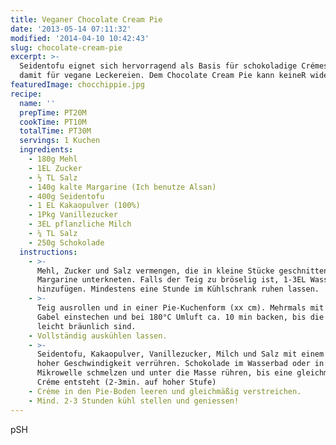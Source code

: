 ```yaml
---
title: Veganer Chocolate Cream Pie
date: '2013-05-14 07:11:32'
modified: '2014-04-10 10:42:43'
slug: chocolate-cream-pie
excerpt: >-
  Seidentofu eignet sich hervorragend als Basis für schokoladige Crémes und
  damit für vegane Leckereien. Dem Chocolate Cream Pie kann keineR widerstehen.
featuredImage: chocchippie.jpg
recipe:
  name: ''
  prepTime: PT20M
  cookTime: PT10M
  totalTime: PT30M
  servings: 1 Kuchen
  ingredients:
    - 180g Mehl
    - 1EL Zucker
    - ½ TL Salz
    - 140g kalte Margarine (Ich benutze Alsan)
    - 400g Seidentofu
    - 1 EL Kakaopulver (100%)
    - 1Pkg Vanillezucker
    - 3EL pflanzliche Milch
    - ¼ TL Salz
    - 250g Schokolade
  instructions:
    - >-
      Mehl, Zucker und Salz vermengen, die in kleine Stücke geschnittene
      Margarine unterkneten. Falls der Teig zu bröselig ist, 1-3EL Wasser
      hinzufügen. Mindestens eine Stunde im Kühlschrank ruhen lassen.
    - >-
      Teig ausrollen und in einer Pie-Kuchenform (xx cm). Mehrmals mit einer
      Gabel einstechen und bei 180°C Umluft ca. 10 min backen, bis die Ränder
      leicht bräunlich sind.
    - Vollständig auskühlen lassen.
    - >-
      Seidentofu, Kakaopulver, Vanillezucker, Milch und Salz mit einem Mixer bei
      hoher Geschwindigkeit verrühren. Schokolade im Wasserbad oder in der
      Mikrowelle schmelzen und unter die Masse rühren, bis eine gleichmäßige
      Créme entsteht (2-3min. auf hoher Stufe)
    - Créme in den Pie-Boden leeren und gleichmäßig verstreichen.
    - Mind. 2-3 Stunden kühl stellen und geniessen!
---
```


[<!-- Image removed (no copyright): chocchippie-zutaten1.jpg -->](http://www.einfach-vegan.com/i/chocchippie-zutaten1.jpg) [<!-- Image removed (no copyright): chocchippie-zutaten2.jpg -->](http://www.einfach-vegan.com/i/chocchippie-zutaten2.jpg) [<!-- Image removed (no copyright): chocchippie2.jpg -->](http://www.einfach-vegan.com/i/chocchippie2.jpg) pSH
